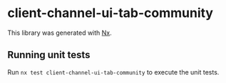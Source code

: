 # client-channel-ui-tab-community

This library was generated with [Nx](https://nx.dev).

## Running unit tests

Run `nx test client-channel-ui-tab-community` to execute the unit tests.

